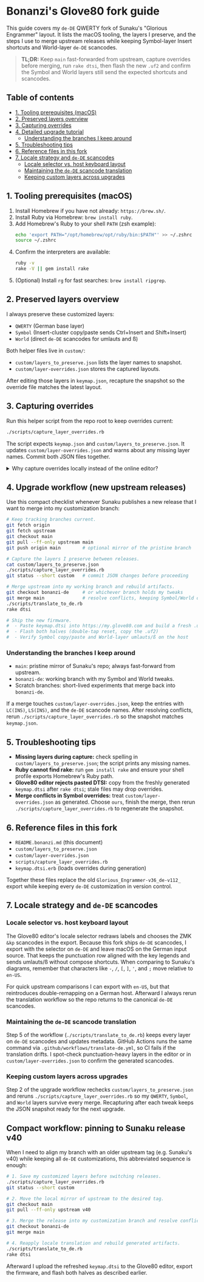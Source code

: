 # Bonanzi's Glove80 fork guide

This guide covers my `de-DE` QWERTY fork of Sunaku's "Glorious Engrammer"
layout. It lists the macOS tooling, the layers I preserve, and the steps I use
to merge upstream releases while keeping Symbol-layer Insert shortcuts and
World-layer `de-DE` scancodes.

> **TL;DR:** Keep `main` fast-forwarded from upstream, capture overrides before
> merging, run `rake dtsi`, then flash the new `.uf2` and confirm the Symbol and
> World layers still send the expected shortcuts and scancodes.

## Table of contents

- [1. Tooling prerequisites (macOS)](#1-tooling-prerequisites-macos)
- [2. Preserved layers overview](#2-preserved-layers-overview)
- [3. Capturing overrides](#3-capturing-overrides)
- [4. Detailed upgrade tutorial](#4-detailed-upgrade-tutorial)
  - [Understanding the branches I keep around](#understanding-the-branches-i-keep-around)
- [5. Troubleshooting tips](#5-troubleshooting-tips)
- [6. Reference files in this fork](#6-reference-files-in-this-fork)
- [7. Locale strategy and `de-DE` scancodes](#7-locale-strategy-and-de-de-scancodes)
  - [Locale selector vs. host keyboard layout](#locale-selector-vs-host-keyboard-layout)
  - [Maintaining the `de-DE` scancode translation](#maintaining-the-de-de-scancode-translation)
  - [Keeping custom layers across upgrades](#keeping-custom-layers-across-upgrades)

## 1. Tooling prerequisites (macOS)

1. Install Homebrew if you have not already: `https://brew.sh/`.
2. Install Ruby via Homebrew: `brew install ruby`.
3. Add Homebrew's Ruby to your shell `PATH` (zsh example):
   ```sh
   echo 'export PATH="/opt/homebrew/opt/ruby/bin:$PATH"' >> ~/.zshrc
   source ~/.zshrc
   ```
4. Confirm the interpreters are available:
   ```sh
   ruby -v
   rake -V || gem install rake
   ```
5. (Optional) Install `rg` for fast searches: `brew install ripgrep`.

## 2. Preserved layers overview

I always preserve these customized layers:

- `QWERTY` (German base layer)
- `Symbol` (Insert-cluster copy/paste sends Ctrl+Insert and Shift+Insert)
- `World` (direct `de-DE` scancodes for umlauts and ß)

Both helper files live in `custom/`:

- `custom/layers_to_preserve.json` lists the layer names to snapshot.
- `custom/layer-overrides.json` stores the captured layouts.

After editing those layers in `keymap.json`, recapture the snapshot so the
override file matches the latest layout.

## 3. Capturing overrides

Run this helper script from the repo root to keep overrides current:

```sh
./scripts/capture_layer_overrides.rb
```

The script expects `keymap.json` and `custom/layers_to_preserve.json`. It updates
`custom/layer-overrides.json` and warns about any missing layer names. Commit
both JSON files together.

<details>
<summary>Why capture overrides locally instead of the online editor?</summary>

The Glove80 configurator cannot express some bindings (like the Symbol layer's
`LC(INS)`/`LS(INS)` shortcuts), so they live only in `custom/layer-overrides.json`.
The capture script merges the fresh export with the existing overrides and keeps
hand-edited entries that are absent from `keymap.json`.

</details>

## 4. Upgrade workflow (new upstream releases)

Use this compact checklist whenever Sunaku publishes a new release that I want
to merge into my customization branch:

```sh
# Keep tracking branches current.
git fetch origin
git fetch upstream
git checkout main
git pull --ff-only upstream main
git push origin main        # optional mirror of the pristine branch

# Capture the layers I preserve between releases.
cat custom/layers_to_preserve.json
./scripts/capture_layer_overrides.rb
git status --short custom   # commit JSON changes before proceeding

# Merge upstream into my working branch and rebuild artifacts.
git checkout bonanzi-de     # or whichever branch holds my tweaks
git merge main              # resolve conflicts, keeping Symbol/World overrides
./scripts/translate_to_de.rb
rake dtsi

# Ship the new firmware.
#  - Paste keymap.dtsi into https://my.glove80.com and build a fresh .uf2
#  - Flash both halves (double-tap reset, copy the .uf2)
#  - Verify Symbol copy/paste and World-layer umlauts/ß on the host
```

### Understanding the branches I keep around

- `main`: pristine mirror of Sunaku's repo; always fast-forward from upstream.
- `bonanzi-de`: working branch with my Symbol and World tweaks.
- Scratch branches: short-lived experiments that merge back into `bonanzi-de`.

If a merge touches `custom/layer-overrides.json`, keep the entries with
`LC(INS)`, `LS(INS)`, and the `de-DE` scancode names. After resolving conflicts,
rerun `./scripts/capture_layer_overrides.rb` so the snapshot matches
`keymap.json`.

## 5. Troubleshooting tips

- **Missing layers during capture:** check spelling in
  `custom/layers_to_preserve.json`; the script prints any missing names.
- **Ruby cannot find rake:** run `gem install rake` and ensure your shell profile
  exports Homebrew's Ruby path.
- **Glove80 editor rejects pasted DTSI:** copy from the freshly generated
  `keymap.dtsi` after `rake dtsi`; stale files may drop overrides.
- **Merge conflicts in Symbol overrides:** treat `custom/layer-overrides.json`
  as generated. Choose `ours`, finish the merge, then rerun
  `./scripts/capture_layer_overrides.rb` to regenerate the snapshot.

## 6. Reference files in this fork

- `README.bonanzi.md` (this document)
- `custom/layers_to_preserve.json`
- `custom/layer-overrides.json`
- `scripts/capture_layer_overrides.rb`
- `keymap.dtsi.erb` (loads overrides during generation)

Together these files replace the old `Glorious_Engrammer-v36_de-v112_` export
while keeping every `de-DE` customization in version control.

## 7. Locale strategy and `de-DE` scancodes

### Locale selector vs. host keyboard layout

The Glove80 editor's locale selector redraws labels and chooses the ZMK `&kp`
scancodes in the export. Because this fork ships `de-DE` scancodes, I export
with the selector on `de-DE` and leave macOS on the German input source. That
keeps the punctuation row aligned with the key legends and sends umlauts/ß
without compose shortcuts. When comparing to Sunaku's diagrams, remember that
characters like `-`, `/`, `[`, `]`, `'`, and `;` move relative to `en-US`.

For quick upstream comparisons I can export with `en-US`, but that reintroduces
double-remapping on a German host. Afterward I always rerun the translation
workflow so the repo returns to the canonical `de-DE` scancodes.

### Maintaining the `de-DE` scancode translation

Step 5 of the workflow (`./scripts/translate_to_de.rb`) keeps every layer on
`de-DE` scancodes and updates metadata. GitHub Actions runs the same command via
`.github/workflows/translate-de.yml`, so CI fails if the translation drifts. I
spot-check punctuation-heavy layers in the editor or in
`custom/layer-overrides.json` to confirm the generated scancodes.

### Keeping custom layers across upgrades

Step 2 of the upgrade workflow rechecks `custom/layers_to_preserve.json` and reruns
`./scripts/capture_layer_overrides.rb` so my `QWERTY`, `Symbol`, and `World`
layers survive every merge. Recapturing after each tweak keeps the JSON snapshot
ready for the next upgrade.

## Compact workflow: pinning to Sunaku release v40

When I need to align my branch with an older upstream tag (e.g. Sunaku's v40)
while keeping all `de-DE` customizations, this abbreviated sequence is enough:

```sh
# 1. Save my customized layers before switching releases.
./scripts/capture_layer_overrides.rb
git status --short custom

# 2. Move the local mirror of upstream to the desired tag.
git checkout main
git pull --ff-only upstream v40

# 3. Merge the release into my customization branch and resolve conflicts.
git checkout bonanzi-de
git merge main

# 4. Reapply locale translation and rebuild generated artifacts.
./scripts/translate_to_de.rb
rake dtsi
```

Afterward I upload the refreshed `keymap.dtsi` to the Glove80 editor, export the
firmware, and flash both halves as described earlier.
